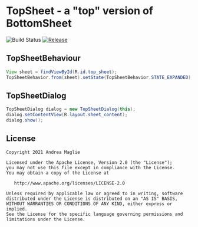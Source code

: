 TopSheet - a "top" version of BottomSheet
=========================================

![Build Status](https://github.com/techisfun/AndroidTopSheet/actions/workflows/android.yml/badge.svg)
[![Release](https://jitpack.io/v/TechIsFun/AndroidTopSheet.svg)](https://jitpack.io/#TechIsFun/AndroidTopSheet)

TopSheetBehaviour
-----
```java
View sheet = findViewById(R.id.top_sheet);
TopSheetBehavior.from(sheet).setState(TopSheetBehavior.STATE_EXPANDED);
```

TopSheetDialog
-----
```java
TopSheetDialog dialog = new TopSheetDialog(this);
dialog.setContentView(R.layout.sheet_content);
dialog.show();
```



License
-------

    Copyright 2021 Andrea Maglie

    Licensed under the Apache License, Version 2.0 (the "License");
    you may not use this file except in compliance with the License.
    You may obtain a copy of the License at

       http://www.apache.org/licenses/LICENSE-2.0

    Unless required by applicable law or agreed to in writing, software
    distributed under the License is distributed on an "AS IS" BASIS,
    WITHOUT WARRANTIES OR CONDITIONS OF ANY KIND, either express or implied.
    See the License for the specific language governing permissions and
    limitations under the License.
